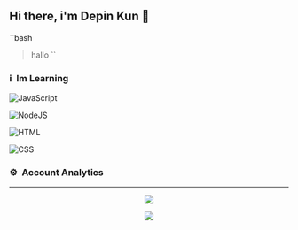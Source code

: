 
## Hi there, i'm Depin Kun 👋

``bash
> hallo
``

### ℹ &nbsp;Im Learning

  ![JavaScript](https://img.shields.io/badge/JavaScript-323330?style=for-the-badge&logo=javascript&logoColor=F7DF1E)

  ![NodeJS](https://img.shields.io/badge/Node.js-43853D?style=for-the-badge&logo=node.js&logoColor=white)

  ![HTML](https://img.shields.io/badge/HTML-323330?style=for-the-badge&logo=html5)

  ![CSS](https://img.shields.io/badge/CSS-323330?style=for-the-badge&logo=css3)

### ⚙ &nbsp;Account Analytics

---

<p align="center">
  <a href="https://github.com/DEPINxMEQ"><img src="https://github-readme-stats.vercel.app/api?username=WhyDepin&theme=tokyonight&show_icons=true" /></a>
  </p>
<p align="center">
  <a href="[[https://github.com/WhyDepin](https://github.com/WhyDepin)](https://github.com/WhyDepin)"><img src="https://github-readme-stats.vercel.app/api/top-langs?username=WhyDepin&theme=tokyonight&layout=compact" /></a>
  </p>
